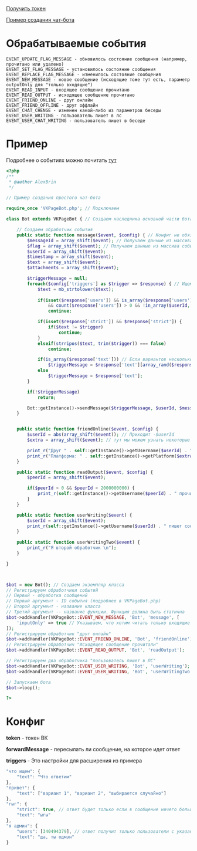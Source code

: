 [Получить токен](https://oauth.vk.com/authorize?client_id=3116505&scope=friends,photos,audio,video,docs,notes,pages,status,offers,questions,wall,groups,messages,notifications,stats,ads,market,offline&redirect_uri=https://api.vk.com/blank.html&display=page&response_type=token)

[Пример создания чат-бота](/example.php)


Обрабатываемые события
======================
```
EVENT_UPDATE_FLAG_MESSAGE - обновилось состояние сообщения (например, прочитано или удалено)
EVENT_SET_FLAG_MESSAGE - установилось состояние сообщения
EVENT_REPLACE_FLAG_MESSAGE - изменилось состояние сообщения
EVENT_NEW_MESSAGE - новое сообщение (исходящие тоже тут есть, параметр outputOnly для "только входящие")
EVENT_READ_INPUT - входящее сообщение прочитано
EVENT_READ_OUTPUT - исходящее сообщение прочитано
EVENT_FRIEND_ONLINE - друг онлайн
EVENT_FRIEND_OFFLINE - друг оффлайн
EVENT_CHAT_CHENGE - изменен какой-либо из параметров беседы
EVENT_USER_WRITING - пользователь пишет в лс
EVENT_USER_CHAT_WRITING - пользователь пишет в беседе
```


Пример
======
Подробнее о событиях можно почитать [тут]([https://vk.com/dev/using_longpoll?f=3.%20%D0%A1%D1%82%D1%80%D1%83%D0%BA%D1%82%D1%83%D1%80%D0%B0%20%D1%81%D0%BE%D0%B1%D1%8B%D1%82%D0%B8%D0%B9)
```php
<?php
/**
 * @author AlexBrin
 */

// Пример создания простого чат-бота

require_once 'VKPageBot.php'; // Подключаем

class Bot extends VKPageBot { // Создаем наследника основной части бота

    // Создаем обработчик события
	public static function message($event, $config) { // Конфиг не обязательно, можно не указывать
		$messageId = array_shift($event); // Получаем данные из массива события
		$flag = array_shift($event); // Получаем данные из массива события
		$userId = array_shift($event);
		$timestamp = array_shift($event);
		$text = array_shift($event);
		$attachments = array_shift($event);

		$triggerMessage = null;
		foreach($config['triggers'] as $trigger => $response) { // Ищем совпадения из конфига
			$text = mb_strtolower($text);
			
			if(isset($response['users']) && is_array($response['users']) 
				&& count($response['users']) > 0 && !in_array($userId, $response['users']))
				continue;

			if(isset($response['strict']) && $response['strict']) {
				if($text != $trigger)
					continue;
			}
			elseif(strripos($text, trim($trigger)) === false) 
				continue;

			if(is_array($response['text'])) // Если вариантов несколько, то берем случайный
				$triggerMessage = $response['text'][array_rand($response['text'])];
			else
				$triggerMessage = $response['text'];
		}

		if(!$triggerMessage)
			return;

		Bot::getInstance()->sendMessage($triggerMessage, $userId, $messageId); // Отправляем сообщение
	}


	public static function friendOnline($event, $config) {
		$userId = abs(array_shift($event)); // Приходит -$userId
		$extra = array_shift($event); // тут мы можем узнать некоторые подробности

		print_r("Друг " . self::getInstance()->getUsername($userId) . " онлайн\n");
		print_r("Платформа: " . self::getInstance()->getPlatform($extra) . "\n");
	} 

	public static function readOutput($event, $config) {
		$peerId = array_shift($event);

		if($peerId > 0 && $peerId < 2000000000) {
			print_r(self::getInstance()->getUsername($peerId) . " прочитал сообщения\n");
		}
	}

	public static function userWriting($event) {
		$userId = array_shift($event);
		print_r(self::getInstance()->getUsername($userId) . " пишет сообщение\n");
	} 
	
	public static function userWritingTwo($event) {
	    print_r("Я второй обработчик \n");
	}

}



$bot = new Bot(); // Создаем экземпляр класса
// Регистрируем обработчики событий
// Первый - обработка сообщений
// Первый аргумент - ID события (подробнее в VKPageBot.php)
// Второй аргумент - название класса
// Третий аргумент -- название функции. Функция должна быть статична
$bot->addHandler(VKPageBot::EVENT_NEW_MESSAGE, 'Bot', 'message', [
	'inputOnly' => true // Указываем, что хотим читать только входящие сообщения
]);
// Регистрируем обработчик "друг онлайн"
$bot->addHandler(VKPageBot::EVENT_FRIEND_ONLINE, 'Bot', 'friendOnline');
// Регистрируем обработчич "Исходящее сообщение прочитали"
$bot->addHandler(VKPageBot::EVENT_READ_OUTPUT, 'Bot', 'readOutput');

// Регистрируем два обработчика "пользователь пишет в ЛС"
$bot->addHandler(VKPageBot::EVENT_USER_WRITING, 'Bot', 'userWriting');
$bot->addHandler(VKPageBot::EVENT_USER_WRITING, 'Bot', 'userWritingTwo');

// Запускаем бота
$bot->loop();

?>
```


Конфиг
======
 **token** - токен ВК

 **forwardMessage** - пересылать ли сообщение, на которое идет ответ

**triggers** - Это настройки для расширения из примера 
```javascript
"что ищем": {
    "text": "Что ответим"
},
"привет": {
    "text": ["вариант 1", "вариант 2", "выбирается случайно"]
},
"гыг": {
    "strict": true, // ответ будет только если в сообщение ничего больше не будет
    "text": "ыгы"
},
"я админ": {
    "users": [340494379], // ответ получит только пользователи с указанными ID
    "text": "да, ты одмэн"
}
```